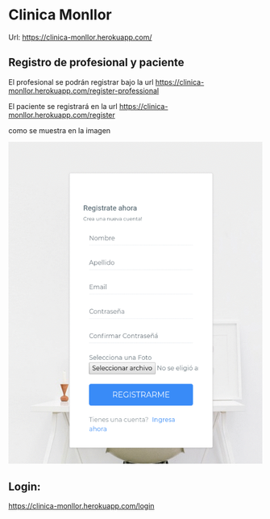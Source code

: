# Clinica Monllor

Url: https://clinica-monllor.herokuapp.com/

## Registro de profesional y paciente

El profesional se podrán registrar bajo la url https://clinica-monllor.herokuapp.com/register-professional

El paciente se registrará en la url https://clinica-monllor.herokuapp.com/register

como se muestra en la imagen

![Registro Paciente](https://github.com/nachomonllor/clinica-client/blob/master/readme_assets/registro.gif)


## Login:

https://clinica-monllor.herokuapp.com/login
